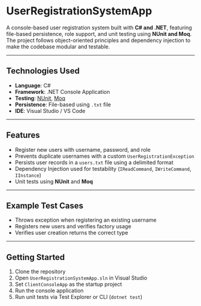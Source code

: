 # UserRegistrationSystemApp

A console-based user registration system built with **C# and .NET**, featuring file-based persistence, role support, and unit testing using **NUnit and Moq**. The project follows object-oriented principles and dependency injection to make the codebase modular and testable.

---

## Technologies Used

- **Language**: C#
- **Framework**: .NET Console Application
- **Testing**: [NUnit](https://nunit.org/), [Moq](https://github.com/moq/moq4)
- **Persistence**: File-based using `.txt` file
- **IDE**: Visual Studio / VS Code

---

## Features

- Register new users with username, password, and role
- Prevents duplicate usernames with a custom `UserRegistrationException`
- Persists user records in a `users.txt` file using a delimited format
- Dependency Injection used for testability (`IReadCommand`, `IWriteCommand`, `IInstance`)
- Unit tests using **NUnit** and **Moq**

---

## Example Test Cases

- Throws exception when registering an existing username
- Registers new users and verifies factory usage
- Verifies user creation returns the correct type

---

## Getting Started

1. Clone the repository
2. Open `UserRegistrationSystemApp.sln` in Visual Studio
3. Set `ClientConsoleApp` as the startup project
4. Run the console application
5. Run unit tests via Test Explorer or CLI (`dotnet test`)
